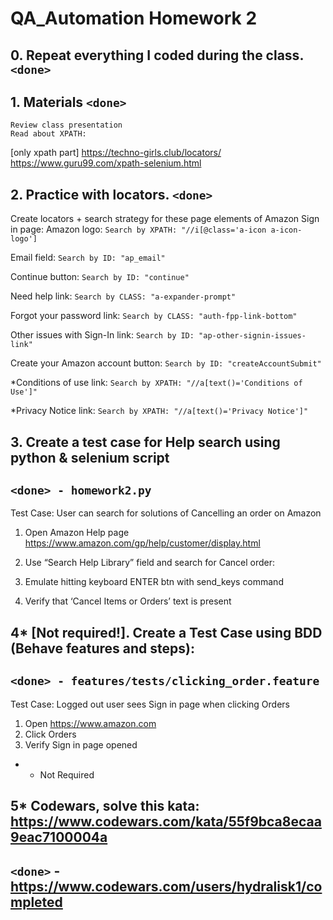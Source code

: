 # QA_Automation Homework 2

## 0. Repeat everything I coded during the class. ```<done>```

## 1. Materials ```<done>```
    Review class presentation
    Read about XPATH:
[only xpath part] https://techno-girls.club/locators/
https://www.guru99.com/xpath-selenium.html



## 2. Practice with locators. ```<done>```
Create locators + search strategy for these page elements of Amazon Sign in page:
Amazon logo: ```Search by XPATH: "//i[@class='a-icon a-icon-logo']```

Email field: ```Search by ID: "ap_email"```

Continue button: ```Search by ID: "continue"```

Need help link: ```Search by CLASS: "a-expander-prompt"```

Forgot your password link: ```Search by CLASS: "auth-fpp-link-bottom"```

Other issues with Sign-In link: ```Search by ID: "ap-other-signin-issues-link"```

Create your Amazon account button: ```Search by ID: "createAccountSubmit"```

*Conditions of use link: ```Search by XPATH: "//a[text()='Conditions of Use']"```

*Privacy Notice link: ```Search by XPATH: "//a[text()='Privacy Notice']"```


## 3. Create a test case for Help search using python & selenium script
## ```<done> - homework2.py```
Test Case: 
User can search for solutions of Cancelling an order on Amazon
1. Open Amazon Help page https://www.amazon.com/gp/help/customer/display.html 
2. Use “Search Help Library” field and search for Cancel order:

3. Emulate hitting keyboard ENTER btn with send_keys command
4. Verify that ‘Cancel Items or Orders’ text is present

## 4* [Not required!]. Create a Test Case using BDD (Behave features and steps):
## ```<done> - features/tests/clicking_order.feature```
Test Case: 
Logged out user sees Sign in page when clicking Orders

1. Open https://www.amazon.com
2. Click Orders
3. Verify Sign in page opened

* - Not Required

## 5* Codewars, solve this kata: https://www.codewars.com/kata/55f9bca8ecaa9eac7100004a
## ```<done>``` - https://www.codewars.com/users/hydralisk1/completed
